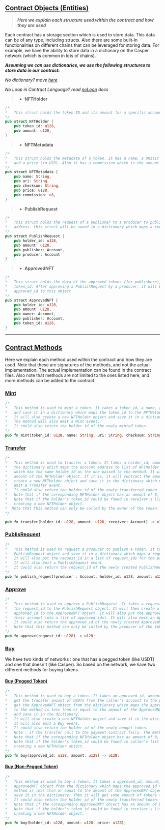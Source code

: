 
## <u>Contract Objects (Entities) </u>

> _**Here we explain each structure used within the contract and how they are used**_

Each contract has a storage section which is used to store data. This data can be of any type, including structs. Also there are some built-in functionalities on different chains that can be leveraged for storing data. For example, we have the ability to store data in a dictionary on the Casper network (which is common in lots of chains). 

_**Assuming we can use dictionaries, we use the following structures to store data in our contract:**_

_No dictionary? move [here](nodict.md)_

_No Loop in Contract Language? read [noLoop](noloop.md) docs_
> - **NFTHolder** 


```rust
/*
*   This struct holds the token ID and its amount for a specific account.
*/
pub struct NFTHolder {
    pub token_id: u128,
    pub amount: u128,
}
```

> - **NFTMetadata**

```rust
/*
*   This struct holds the metadata of a token. It has a name, a URI(it can be IPFS hash), and a checksum (the hash of the file uploaded off-chain), 
*   and a price (in USD). Also it has a commission which is the amount of commission that a publisher will get for selling this token.
*/
pub struct NFTMetadata {
    pub name: String,
    pub uri: String,
    pub checksum: String,
    pub price: u128,
    pub commission: u8,
}
```

> - **PublishRequest**


```rust
/*
*   This struct holds the request of a publisher to a producer to publish a token. It has a holder_id, amount, a publisher address and a producer 
*   address. this struct will be saved in a dictionary which maps a request_id to a PublishRequest.
*/
pub struct PublishRequest {
    pub holder_id: u128,
    pub amount: u128,
    pub publisher: Account,
    pub producer: Account
}
```

> - **ApprovedNFT**

```rust
/*
*   This struct holds the data of the approved tokens (for publishers), it has a holder_id, amount, owner and publisher account address, the 
*   token_id. After approving a PublishRequest by a producer, it will be saved in a dictionary which maps every 
*   approved_id to this object
*/
pub struct ApprovedNFT {
    pub holder_id: u128,
    pub amount: u128,
    pub owner: Account,
    pub publisher: Account,
    pub token_id: u128,
}
```

---

## <u>Contract Methods</u>

Here we explain each method used within the contract and how they are used. Note that these are signatures of the methods, and not the actual implementation. The actual implementation can be found in the contract files. Also note that methods are not limited to the ones listed here, and more methods can be added to the contract.

### <u>Mint</u>

```rust
/*
*   This method is used to mint a token. It takes a token_id, a name, a uri, a checksum, and a price. It will create a new NFTMetadata object
*   and save it in a dictionary which maps the token_id to the NFTMetadata object.
*   It will also create a new NFTHolder object and save it in a dictionary which maps the account address to list of NFTHolder ids.
*   The method will also emit a Mint event.
*   It could also return the holder_id of the newly minted token.
*/
pub fn mint(token_id: u128, name: String, uri: String, checksum: String, price: u128, commission : u8) -> u128;
```

### <u>Transfer</u>

```rust
/*
*   This method is used to transfer a token. It takes a holder_id, amount, and a receiver account address. It will get the NFTHolder object from
*   the dictionary which maps the account address to list of NFTHolder ids. It will then get the NFTHolder object from the list of NFTHolder ids
*   which has the same holder_id as the one passed to the method. It will then check if the amount passed to the method is less than or equal to the
*   amount of the NFTHolder object. If it is, it will subtract the amount from the NFTHolder object and save it in the dictionary. It will also
*   create a new NFTHolder object and save it in the dictionary which maps the receiver account address to list of NFTHolder ids. It will also
*   emit a Transfer event.
*   It could also return the holder_id of the newly transferred token.
*   Note that if the coresponding NFTHolder object has an amount of 0, it will be removed from the dictionary.
*   Note that if the holder's token_id could be found in receiver's list of NFTHolder ids, it will be updated with the new amount instead of 
*   creating a new NFTHolder object.
*  Note that this method can only be called by the owner of the token.
*/

pub fn transfer(holder_id: u128, amount: u128, receiver: Account) -> u128;
```


### <u>PublisRequest</u>

```rust
/*
*   This method is used to request a producer to publish a token. It takes a holder_id, amount, producer, and commission. It will create a new
*   PublishRequest object and save it in a dictionary which maps a request_id to the PublishRequest object.
*   It will also put the request_id in a list of request_ids for the producer and publisher (which maps their account into a list of request_ids).
*   It will also emit a PublishRequest event.
*   It could also return the request_id of the newly created PublishRequest.
*/
pub fn publish_request(producer : Account, holder_id: u128, amount: u128) -> u128;
```

### <u>Approve</u>

```rust
/*
*   This method is used to approve a PublishRequest. It takes a request_id. It will get the PublishRequest object from the dictionary which maps
*   the request_id to the PublishRequest object. It will then create a new ApprovedNFT object and save it in a dictionary which maps the
*   approved_id to the ApprovedNFT object. It will also put the approved_id in a list of approved_ids for the publisher and producer (which maps
*   their account into a list of approved_ids). It will also emit an Approve event.
*   It could also return the approved_id of the newly created ApprovedNFT.
*   Note that this method can only be called by the producer of the token.
*/
pub fn approve(request_id: u128) -> u128;
```

### <u>Buy</u>

We have two kinds of networks : one that has a pegged token (like USDT) and one that doesn't (like Casper). So based on the network, we have two different methods for buying tokens.

#### <u>Buy (Pegged Token)</u>

```rust
/*
*   This method is used to buy a token. It takes an approved_id, amount, and uses the `payment_contract` address from the contract's storage to 
*   get the transfer amount of USDTs from the caller's account to the producer and publisher's account with respect to the commission. It will
*   get the ApprovedNFT object from the dictionary which maps the approved_id to the ApprovedNFT object. It will then check if the amount passed
*   to the method is less than or equal to the amount of the ApprovedNFT object. If it is, it will subtract the amount from the ApprovedNFT object
*   and save it in the dictionary. 
*   It will also create a new NFTHolder object and save it in the dictionary which maps the account address of caller to list of NFTHolder ids.
*   It will also emit a Buy event.
*   It could also return the holder_id of the newly bought token.
*   Note : if the transfer call to the payment contract fails, the method will revert.
*   Note that if the coresponding NFTHolder object has an amount of 0, it will be removed from the dictionary.
*   Note that if the holder's token_id could be found in caller's list of NFTHolder ids, it will be updated with the new amount instead of
*   creating a new NFTHolder object.
*/
pub fn buy(approved_id: u128, amount: u128) -> u128;
```

#### <u>Buy (Non-Pegged Token)</u>

```rust
/*
*   This method is used to buy a token. It takes a approved_id, amount, and a price_ratio, and a signature of the price_ratio. It will get the
*   ApprovedNFT object from the dictionary which maps the approved_id to the ApprovedNFT object. It will then check if the amount passed to the
*   method is less than or equal to the amount of the ApprovedNFT object. If it is, it will subtract the amount from the ApprovedNFT object and
*   save it in the dictionary. Then it will get some amount of tokens from the caller's account, check if the amount is equal to the price_ratio * amount (Also, checks the signature of it), if it was, it will transfer the amount of tokens, with the commission, to the publisher's account and producer's account. It will also create a new NFTHolder object and save it in the dictionary which maps the account address of caller to list of NFTHolder ids. It will also emit a Transfer event.
*   It could also return the holder_id of the newly transferred token.
*   Note that if the coresponding ApprovedNFT object has an amount of 0, it will be removed from the dictionary.
*   Note that if the holder's token_id could be found in receiver's list of NFTHolder ids, it will be updated with the new amount instead of
*   creating a new NFTHolder object.
*/
pub fn buy(holder_id: u128, amount: u128, price: u128);
```